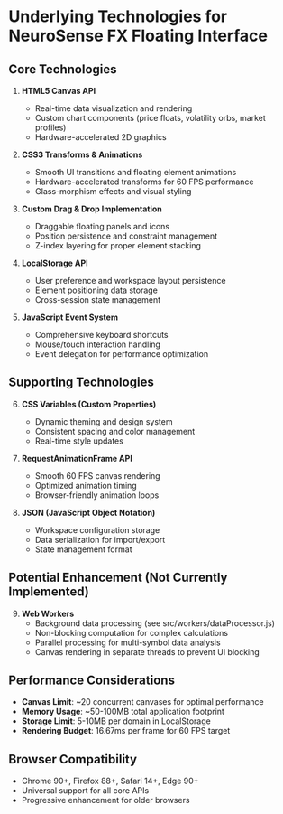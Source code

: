 # Underlying Technologies for NeuroSense FX Floating Interface

## Core Technologies

1. **HTML5 Canvas API**
   - Real-time data visualization and rendering
   - Custom chart components (price floats, volatility orbs, market profiles)
   - Hardware-accelerated 2D graphics

2. **CSS3 Transforms & Animations**
   - Smooth UI transitions and floating element animations
   - Hardware-accelerated transforms for 60 FPS performance
   - Glass-morphism effects and visual styling

3. **Custom Drag & Drop Implementation**
   - Draggable floating panels and icons
   - Position persistence and constraint management
   - Z-index layering for proper element stacking

4. **LocalStorage API**
   - User preference and workspace layout persistence
   - Element positioning data storage
   - Cross-session state management

5. **JavaScript Event System**
   - Comprehensive keyboard shortcuts
   - Mouse/touch interaction handling
   - Event delegation for performance optimization

## Supporting Technologies

6. **CSS Variables (Custom Properties)**
   - Dynamic theming and design system
   - Consistent spacing and color management
   - Real-time style updates

7. **RequestAnimationFrame API**
   - Smooth 60 FPS canvas rendering
   - Optimized animation timing
   - Browser-friendly animation loops

8. **JSON (JavaScript Object Notation)**
   - Workspace configuration storage
   - Data serialization for import/export
   - State management format

## Potential Enhancement (Not Currently Implemented)

9. **Web Workers**
   - Background data processing (see src/workers/dataProcessor.js)
   - Non-blocking computation for complex calculations
   - Parallel processing for multi-symbol data analysis
   - Canvas rendering in separate threads to prevent UI blocking

## Performance Considerations

- **Canvas Limit**: ~20 concurrent canvases for optimal performance
- **Memory Usage**: ~50-100MB total application footprint
- **Storage Limit**: 5-10MB per domain in LocalStorage
- **Rendering Budget**: 16.67ms per frame for 60 FPS target

## Browser Compatibility

- Chrome 90+, Firefox 88+, Safari 14+, Edge 90+
- Universal support for all core APIs
- Progressive enhancement for older browsers
